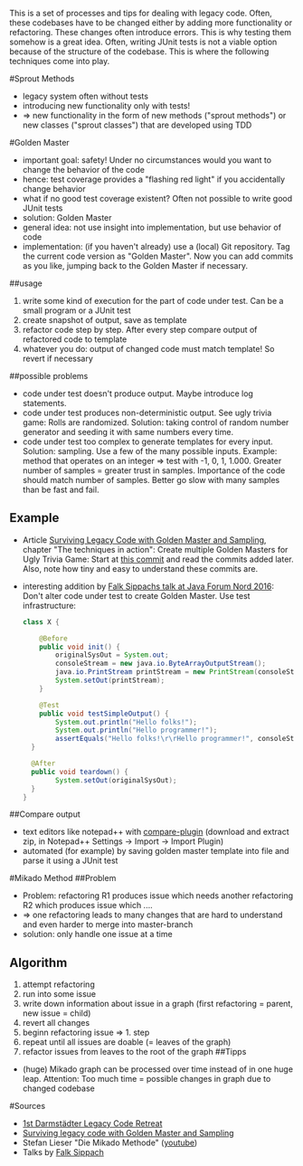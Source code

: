 This is a set of processes and tips for dealing with legacy code. Often, these codebases have to be changed either by adding more functionality or refactoring. These changes often introduce errors. This is why testing them somehow is a great idea. Often, writing JUnit tests is not a viable option because of the structure of the codebase. This is where the following techniques come into play.

#Sprout Methods
- legacy system often without tests
- introducing new functionality only with tests!
- => new functionality in the form of new methods ("sprout methods") or new classes ("sprout classes") that are developed using TDD

#Golden Master

- important goal: safety! Under no circumstances would you want to change the behavior of the code
- hence: test coverage provides a "flashing red light" if you accidentally change behavior
 - what if no good test coverage existent? Often not possible to write good JUnit tests
 - solution: Golden Master
 - general idea: not use insight into implementation, but use behavior of code
 - implementation: (if you haven't already) use a (local) Git repository. Tag the current code version as "Golden Master". Now you can add commits as you like, jumping back to the Golden Master if necessary. 
 
 ##usage
 1. write some kind of execution for the part of code under test. Can be a small program or a JUnit test
 2. create snapshot of output, save as template
 3. refactor code step by step. After every step compare output of refactored code to template 
 4. whatever you do: output of changed code must match template! So revert if necessary

 ##possible problems
- code under test doesn't produce output. Maybe introduce log statements.
- code under test produces non-deterministic output. See ugly trivia game: Rolls are randomized. Solution: taking control of random number generator and seeding it with same numbers every time.    
- code under test too complex to generate templates for every input. Solution: sampling. Use a few of the many possible inputs. Example: method that operates on an integer => test with -1, 0, 1, 1.000. Greater number of samples = greater trust in samples. Importance of the code should match number of samples. Better go slow with many samples than be fast and fail. 

## Example
- Article [Surviving Legacy Code with Golden Master and Sampling](http://blog.thecodewhisperer.com/permalink/surviving-legacy-code-with-golden-master-and-sampling/), chapter "The techniques in action": Create multiple Golden Masters for Ugly Trivia Game: Start at [this commit](https://github.com/jbrains/SurvivingLegacyCode-solutions/tree/110dc1308c05a7c43a1d991c66f7dae7633e921a) and read the commits added later. Also, note how tiny and easy to understand these commits are.
- interesting addition by [Falk Sippachs talk at Java Forum Nord 2016](http://www.oio.de/m/konf/vortraege/JavaForumNord2016-TestDrivenLegacyCodeRefactoring-FalkSippach.pdf): Don't alter code under test to create Golden Master. Use test infrastructure:
 
    ```java
    class X {
    
        @Before
        public void init() {
            originalSysOut = System.out;
            consoleStream = new java.io.ByteArrayOutputStream();
            java.io.PrintStream printStream = new PrintStream(consoleStream);
            System.setOut(printStream);
        }
  
        @Test
        public void testSimpleOutput() {
            System.out.println("Hello folks!");
            System.out.println("Hello programmer!");
            assertEquals("Hello folks!\r\rHello programmer!", consoleStream.toString());
      }
  
      @After
      public void teardown() {
            System.setOut(originalSysOut);  
      }
    }
    ```

##Compare output
- text editors like notepad++ with [compare-plugin](https://sourceforge.net/projects/npp-compare/) (download and extract zip, in Notepad++ Settings -> Import -> Import Plugin)
- automated (for example) by saving golden master template into file and parse it using a JUnit test

#Mikado Method
##Problem
- Problem: refactoring R1 produces issue which needs another refactoring R2 which produces issue which ....
- => one refactoring leads to many changes that are hard to understand and even harder to merge into master-branch
- solution: only handle one issue at a time
## Algorithm
1. attempt refactoring
2. run into some issue
3. write down information about issue in a graph (first refactoring = parent, new issue = child)
4. revert all changes
5. beginn refactoring issue => 1. step 
6. repeat until all issues are doable (= leaves of the graph)
7. refactor issues from leaves to the root of the graph
##Tipps
- (huge) Mikado graph can be processed over time instead of in one huge leap. Attention: Too much time = possible changes in graph due to changed codebase 

#Sources
- [1st Darmstädter Legacy Code Retreat](http://letsdeveloper.com/2015/03/1st-darmstadter-legacy-code-retreat/)
- [Surviving legacy code with Golden Master and Sampling](http://blog.thecodewhisperer.com/permalink/surviving-legacy-code-with-golden-master-and-sampling/)
- Stefan Lieser "Die Mikado Methode" ([youtube](https://www.youtube.com/watch?v=qtIGDc6LTls))
- Talks by [Falk Sippach](http://blog.oio.de/author/sippsack/)
